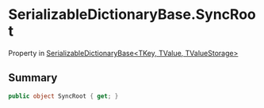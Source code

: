 # SerializableDictionaryBase.SyncRoot

Property in [SerializableDictionaryBase\<TKey, TValue, TValueStorage\>](/docs/api/csharp/yarn.unity.serializabledictionarybase-2.md)

## Summary



```csharp
public object SyncRoot { get; }
```

